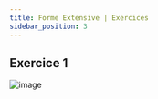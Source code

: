 ```yaml
---
title: Forme Extensive | Exercices
sidebar_position: 3
---
```


## Exercice 1

![image](https://user-images.githubusercontent.com/72823374/176503783-26c57948-9f69-4236-8863-2d5881ff0306.png)
